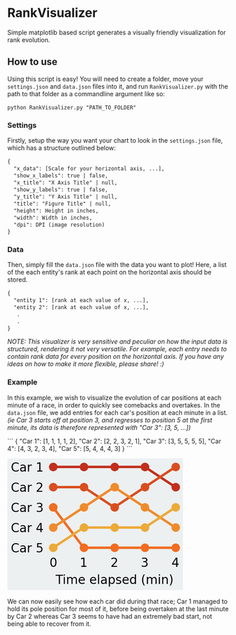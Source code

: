 # RankVisualizer
Simple matplotlib based script generates a visually friendly visualization for rank evolution.

## How to use
Using this script is easy! You will need to create a folder, move your `settings.json` and `data.json` files into it, and run `RankVisualizer.py` with the path to that folder as a commandline argument like so:

```
python RankVisualizer.py "PATH_TO_FOLDER"
```

### Settings
Firstly, setup the way you want your chart to look in the `settings.json` file, which has a structure outlined below:
```
{
  "x_data": [Scale for your horizontal axis, ...],
  "show_x_labels": true | false,
  "x_title": "X Axis Title" | null,
  "show_y_labels": true | false,
  "y_title": "Y Axis Title" | null,
  "title": "Figure Title" | null,
  "height": Height in inches,
  "width": Width in inches,
  "dpi": DPI (image resolution)
}
```

### Data
Then, simply fill the `data.json` file with the data you want to plot! Here, a list of the each entity's rank at each point on the horizontal axis should be stored.
```
{
  "entity 1": [rank at each value of x, ...],
  "entity 2": [rank at each value of x, ...],
   .
   .
}
```
*NOTE: This visualizer is very sensitive and peculiar on how the input data is structured, rendering it not very versatile. For example, each entry needs to contain rank data for every position on the horizontal axis. If you have any ideas on how to make it more flexible, please share! :)*

### Example
In this example, we wish to visualize the evolution of car positions at each minute of a race, in order to quickly see comebacks and overtakes. In the `data.json` file, we add entries for each car's position at each minute in a list.
*(ie Car 3 starts off at position 3, and regresses to position 5 at the first minute, its data is therefore represented with "Car 3": [3, 5, ...])*

<p align="center">
  <p>
    ```
    {
      "Car 1": [1, 1, 1, 1, 2],
      "Car 2": [2, 2, 3, 2, 1],
      "Car 3": [3, 5, 5, 5, 5],
      "Car 4": [4, 3, 2, 3, 4],
      "Car 5": [5, 4, 4, 4, 3]
    }
    ```
  </p>
  <img src="Example/RankVisual.png">
</p>

We can now easily see how each car did during that race; Car 1 managed to hold its pole position for most of it, before being overtaken at the last minute by Car 2 whereas Car 3 seems to have had an extremely bad start, not being able to recover from it.

